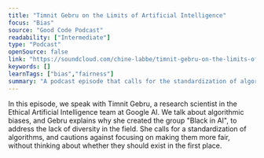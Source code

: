```yaml
---
title: "Timnit Gebru on the Limits of Artificial Intelligence"
focus: "Bias"
source: "Good Code Podcast"
readability: ["Intermediate"]
type: "Podcast"
openSource: false
link: "https://soundcloud.com/chine-labbe/timnit-gebru-on-the-limits-of"
keywords: []
learnTags: ["bias","fairness"]
summary: "A podcast episode that calls for the standardization of algorithms and that cautions against focusing on making them more fair without thinking about whether they should exist in the first place. "
---
```

In this episode, we speak with Timnit Gebru, a research scientist in the Ethical Artificial Intelligence team at Google AI. We talk about algorithmic biases, and Gebru explains why she created the group "Black in AI", to address the lack of diversity in the field. She calls for a standardization of algorithms, and cautions against focusing on making them more fair, without thinking about whether they should exist in the first place.
